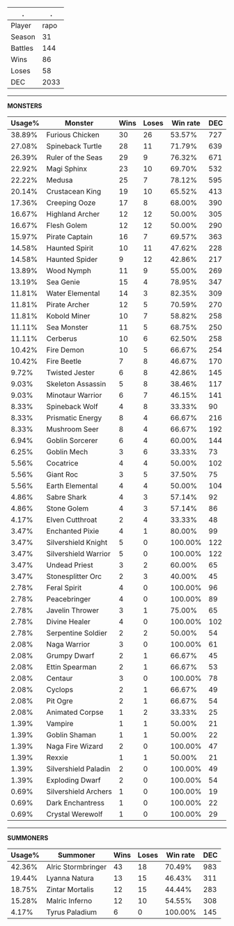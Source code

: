 .|.
|-|-
Player|rapo
Season|31
Battles|144
Wins|86
Loses|58
DEC|2033

---
**MONSTERS**

Usage%|Monster|Wins|Loses|Win rate|DEC|
-|-|-|-|-|-|
38.89%|Furious Chicken|30|26|53.57%|727|
27.08%|Spineback Turtle|28|11|71.79%|639|
26.39%|Ruler of the Seas|29|9|76.32%|671|
22.92%|Magi Sphinx|23|10|69.70%|532|
22.22%|Medusa|25|7|78.12%|595|
20.14%|Crustacean King|19|10|65.52%|413|
17.36%|Creeping Ooze|17|8|68.00%|390|
16.67%|Highland Archer|12|12|50.00%|305|
16.67%|Flesh Golem|12|12|50.00%|290|
15.97%|Pirate Captain|16|7|69.57%|363|
14.58%|Haunted Spirit|10|11|47.62%|228|
14.58%|Haunted Spider|9|12|42.86%|217|
13.89%|Wood Nymph|11|9|55.00%|269|
13.19%|Sea Genie|15|4|78.95%|347|
11.81%|Water Elemental|14|3|82.35%|309|
11.81%|Pirate Archer|12|5|70.59%|270|
11.81%|Kobold Miner|10|7|58.82%|258|
11.11%|Sea Monster|11|5|68.75%|250|
11.11%|Cerberus|10|6|62.50%|258|
10.42%|Fire Demon|10|5|66.67%|254|
10.42%|Fire Beetle|7|8|46.67%|170|
9.72%|Twisted Jester|6|8|42.86%|145|
9.03%|Skeleton Assassin|5|8|38.46%|117|
9.03%|Minotaur Warrior|6|7|46.15%|141|
8.33%|Spineback Wolf|4|8|33.33%|90|
8.33%|Prismatic Energy|8|4|66.67%|216|
8.33%|Mushroom Seer|8|4|66.67%|192|
6.94%|Goblin Sorcerer|6|4|60.00%|144|
6.25%|Goblin Mech|3|6|33.33%|73|
5.56%|Cocatrice|4|4|50.00%|102|
5.56%|Giant Roc|3|5|37.50%|75|
5.56%|Earth Elemental|4|4|50.00%|104|
4.86%|Sabre Shark|4|3|57.14%|92|
4.86%|Stone Golem|4|3|57.14%|86|
4.17%|Elven Cutthroat|2|4|33.33%|48|
3.47%|Enchanted Pixie|4|1|80.00%|99|
3.47%|Silvershield Knight|5|0|100.00%|122|
3.47%|Silvershield Warrior|5|0|100.00%|122|
3.47%|Undead Priest|3|2|60.00%|65|
3.47%|Stonesplitter Orc|2|3|40.00%|45|
2.78%|Feral Spirit|4|0|100.00%|96|
2.78%|Peacebringer|4|0|100.00%|89|
2.78%|Javelin Thrower|3|1|75.00%|65|
2.78%|Divine Healer|4|0|100.00%|102|
2.78%|Serpentine Soldier|2|2|50.00%|54|
2.08%|Naga Warrior|3|0|100.00%|61|
2.08%|Grumpy Dwarf|2|1|66.67%|45|
2.08%|Ettin Spearman|2|1|66.67%|53|
2.08%|Centaur|3|0|100.00%|78|
2.08%|Cyclops|2|1|66.67%|49|
2.08%|Pit Ogre|2|1|66.67%|54|
2.08%|Animated Corpse|1|2|33.33%|25|
1.39%|Vampire|1|1|50.00%|21|
1.39%|Goblin Shaman|1|1|50.00%|22|
1.39%|Naga Fire Wizard|2|0|100.00%|47|
1.39%|Rexxie|1|1|50.00%|21|
1.39%|Silvershield Paladin|2|0|100.00%|49|
1.39%|Exploding Dwarf|2|0|100.00%|54|
0.69%|Silvershield Archers|1|0|100.00%|19|
0.69%|Dark Enchantress|1|0|100.00%|22|
0.69%|Crystal Werewolf|1|0|100.00%|29|

---
**SUMMONERS**

Usage%|Summoner|Wins|Loses|Win rate|DEC|
-|-|-|-|-|-|
42.36%|Alric Stormbringer|43|18|70.49%|983|
19.44%|Lyanna Natura|13|15|46.43%|311|
18.75%|Zintar Mortalis|12|15|44.44%|283|
15.28%|Malric Inferno|12|10|54.55%|308|
4.17%|Tyrus Paladium|6|0|100.00%|145|
